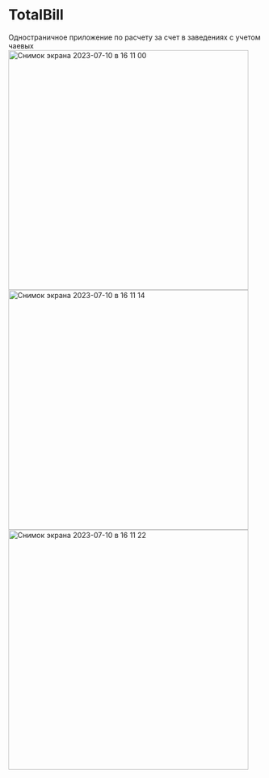 # TotalBill

Одностраничное приложение по расчету за счет в заведениях с учетом чаевых
<img width="475" alt="Снимок экрана 2023-07-10 в 16 11 00" src="https://github.com/Deminka/TotalBill/assets/69207847/c065cddd-fafe-4abc-82ac-4c1f67724dee">
<img width="475" alt="Снимок экрана 2023-07-10 в 16 11 14" src="https://github.com/Deminka/TotalBill/assets/69207847/0f4433fc-f4a8-4ebd-a852-604ecede8a26">
<img width="475" alt="Снимок экрана 2023-07-10 в 16 11 22" src="https://github.com/Deminka/TotalBill/assets/69207847/f341476e-288c-445b-87e0-f0693a3a3c44">
